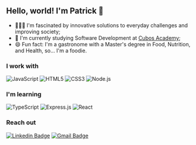 ## Hello, world! I'm Patrick 👋

- 👨🏽‍💻 I'm fascinated by innovative solutions to everyday challenges and improving society;
- 📕 I'm currently studying Software Development at [Cubos Academy](https://cubos.academy);
- 😄 Fun fact: I'm a gastronome with a Master's degree in Food, Nutrition, and Health, so... I'm a foodie.

### I work with
![JavaScript](https://img.shields.io/badge/javascript-%23323330.svg?style=for-the-badge&logo=javascript&logoColor=%23F7DF1E)
![HTML5](https://img.shields.io/badge/html5-%23E34F26.svg?style=for-the-badge&logo=html5&logoColor=white)
![CSS3](https://img.shields.io/badge/css3-%231572B6.svg?style=for-the-badge&logo=css3&logoColor=white)
![Node.js](https://img.shields.io/badge/Node.js-339933?style=for-the-badge&logo=nodedotjs&logoColor=white)

### I'm learning
![TypeScript](https://img.shields.io/badge/typescript-%23007ACC.svg?style=for-the-badge&logo=typescript&logoColor=white)
![Express.js](https://img.shields.io/badge/express.js-%23404d59.svg?style=for-the-badge&logo=express&logoColor=%2361DAFB)
![React](https://img.shields.io/badge/react-%2320232a.svg?style=for-the-badge&logo=react&logoColor=%2361DAFB)

### Reach out
[![Linkedin Badge](https://img.shields.io/badge/linkedin%20-%230077B5.svg?&style=for-the-badge&logo=linkedin&logoColor=white)](https://www.linkedin.com/in/dev-patrickcardoso/)
[![Gmail Badge](https://img.shields.io/badge/GMAIL-%23DC322F.svg?&style=for-the-badge&logo=gmail&logoColor=white)](mailto:dev.patrickcardoso@gmail.com)
